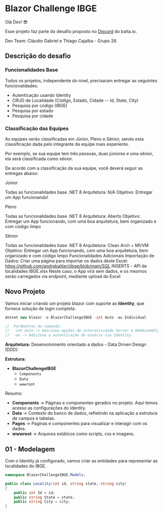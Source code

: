 # Blazor Challenge IBGE

Olá Dev! 😎

Esse projeto faz parte do desafio proposto no [Discord][DiscordBalta] do balta.io.

Dev Team: Cláudio Gabriel e Thiago Cajaíba - Grupo 26.

## Descrição do desafio

### Funcionalidades Base

Todos os projetos, independente do nível, precisaram entregar as seguintes funcionalidades:

- Autenticação usando Identity
- CRUD de Localidade (Código, Estado, Cidade -- Id, State, City)
- Pesquisa por código (IBGE)
- Pesquisa por estado
- Pesquisa por cidade

### Classificação das Equipes

As equipes serão classificadas em Júnior, Pleno e Sênior, sendo esta classificação dada pelo integrante da equipe mais experiente.

Por exemplo, se sua equipe tem três pessoas, duas júniores e uma sênior, ela será classificada como sênior.

De acordo com a classificação da sua equipe, você deverá seguir as entregas abaixo:

Júnior

Todas as funcionalidades base
.NET 8
Arquitetura: N/A
Objetivo: Entregar um App funcionando!

Pleno

Todas as funcionalidades base
.NET 8
Arquitetura: Aberto
Objetivo: Entregar um App funcionando, com uma boa arquitetura, bem organizado e com código limpo

Sênior

Todas as funcionalidades base .NET 8
Arquitetura: Clean Arch + MVVM
Objetivo: Entregar um App funcionando, com uma boa arquitetura, bem organizado e com código limpo
Funcionalidades Adicionais
Importação de Dados: Criar uma página para importar os dados deste Excel:
https://github.com/andrebaltieri/ibge/blob/main/SQL INSERTS - API de localidades IBGE.xlsx
Neste caso, o App virá sem dados, e os mesmos serão carregados via endpoint, mediante upload do Excel

## Novo Projeto

Vamos iniciar criando um projeto blazor com suporte ao **Identity**, que fornece solução de login completa:

```csharp
dotnet new blazor -o BlazorChallengeIBGE -int Auto -au Individual

//  Parâmetros do comando:
//  -int Auto -> Adiciona opções de interatividade Server e WebAssembly, gerando 2 projetos na Solution.
//  -au -> Adiciona a autenticação do usuário via Identity.
```

**Arquitetura:** Desenvolvimento orientado a dados - Data Driven Design (DDD):

**Estrutura:**

- **BlazorChallengeIBGE**
  - `Components`
  - `Data`
  - `wwwroot`

Resumo:

- **Components** -> Páginas e componentes gerados no projeto. Aqui temos acesso as configurações do Identity.
- **Data** -> Contexto do banco de dados, refletindo na aplicação a estrutura de campos e tabelas.
- **Pages** -> Paginas e componentes para visualizar e interagir com os dados.
- **wwwroot** -> Arquivos estáticos como scripts, css e imagens.

## 01 - Modelagem

Com o Identity já configurado, vamos criar as entidades para representar as localidades do IBGE.

```csharp
namespace BlazorChallengeIBGE.Models;

public class Locality(int id, string state, string city)
{
    public int Id = id;
    public string State = state;
    public string City = city;
}
```

[DiscordBalta]: https://discord.gg/nnbPDR9d
